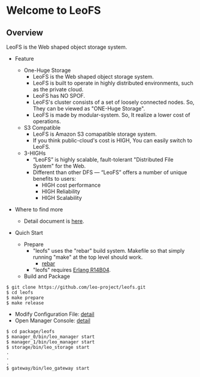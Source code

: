 Welcome to LeoFS
=================

Overview
--------

LeoFS is the Web shaped object storage system.

* Feature
  * One-Huge Storage
    * LeoFS is the Web shaped object storage system.
    * LeoFS is built to operate in highly distributed environments, such as the private cloud.
    * LeoFS has NO SPOF.
    * LeoFS's cluster consists of a set of loosely connected nodes. So, They can be viewed as "ONE-Huge Storage".
    * LeoFS is made by modular-system. So, It realize a lower cost of operations.
  * S3 Compatible
    * LeoFS is Amazon S3 comapatible storage system.
    * If you think public-cloud's cost is HIGH, You can easily switch to LeoFS.
  * 3-HIGHs
    * “LeoFS” is highly scalable, fault-tolerant "Distributed File System" for the Web.
    * Different than other DFS — “LeoFS” offers a number of unique benefits to users:
      * HIGH cost performance
      * HIGH Reliability
      * HIGH Scalability

* Where to find more
  * Detail document is [here](http://www.leofs.org/docs/).

* Quich Start
  * Prepare
    * "leofs" uses the "rebar" build system. Makefile so that simply running "make" at the top level should work.
      * [rebar](https://github.com/basho/rebar)
    * "leofs" requires [Erlang R14B04](http://www.erlang.org/download_release/12).
  * Build and Package
``` text
$ git clone https://github.com/leo-project/leofs.git
$ cd leofs
$ make prepare
$ make release
````
  * Modify Configuration File: [detail](http://www.leofs.org/docs/install.html#set-up-leofs-s-system-configuration-only-leofs-manager)
  * Open Manager Console: [detail](http://www.leofs.org/docs/admin_guide.html#system-operation)
````text
$ cd package/leofs
$ manager_0/bin/leo_manager start
$ manager_1/bin/leo_manager start
$ storage/bin/leo_storage start
.
.
.
$ gateway/bin/leo_gateway start
````

